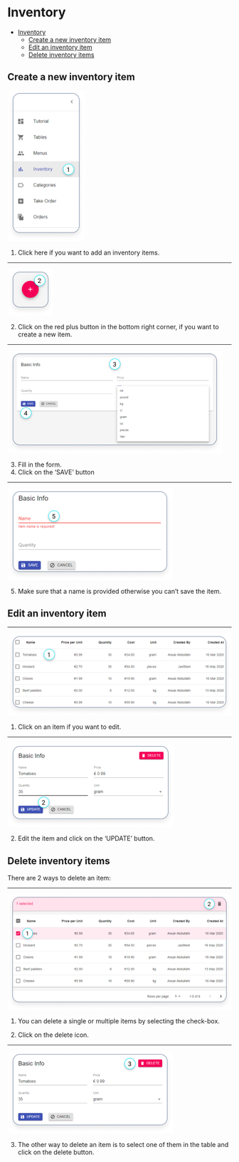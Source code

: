 # Inventory

- [Inventory](#inventory)
  - [Create a new inventory item](#create-a-new-inventory-item)
  - [Edit an inventory item](#edit-an-inventory-item)
  - [Delete inventory items](#delete-inventory-items)

## Create a new inventory item

![Inventory Menu](../images/inventory-images/inventory-menu.png)

1. Click here if you want to add an inventory items.

---

![Inventory Button](../images/inventory-images/inventory-add-button.png)

2. Click on the red plus button in the bottom right corner, if you want to create a new item.

---

![Inventory Form](../images/inventory-images/inventory-form.png)

3. Fill in the form.
4. Click on the ‘SAVE’ button

---

![Inventory Form Error](../images/inventory-images/inventory-form-error.png)

5. Make sure that a name is provided otherwise you can’t save the item.

## Edit an inventory item

---

![Inventory Table](../images/inventory-images/inventory-table.png)

1. Click on an item if you want to edit.

---

![Inventory Form Edit](../images/inventory-images/inventory-form-edit.png)

2. Edit the item and click on the ‘UPDATE’ button.

## Delete inventory items

There are 2 ways to delete an item:

---

![Inventory Table Delete](../images/inventory-images/inventory-table-delete.png)

1. You can delete a single or multiple items by selecting the check-box.

2. Click on the delete icon.

---

![Inventory Form Delete](../images/inventory-images/inventory-form-delete.png)

3. The other way to delete an item is to select one of them in the table and click on the delete button.
